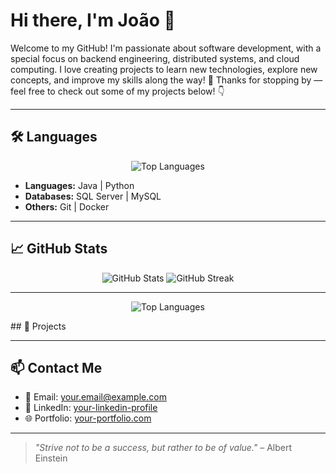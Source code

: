 # Hi there, I'm João 👋

Welcome to my GitHub! I'm passionate about software development, with a special focus on backend engineering, distributed systems, and cloud computing.
I love creating projects to learn new technologies, explore new concepts, and improve my skills along the way! 🚀
Thanks for stopping by — feel free to check out some of my projects below! 👇

---

## 🛠️ Languages

<p align="center">
  <img src="https://github-readme-stats.vercel.app/api/top-langs/?username=Joaocccosta&layout=compact&theme=radical" alt="Top Languages" />
</p>

- **Languages:** Java | Python
- **Databases:** SQL Server | MySQL
- **Others:** Git | Docker

---

## 📈 GitHub Stats

<p align="center">
  <img src="https://github-readme-stats.vercel.app/api?username=Joaocccosta&show_icons=true&theme=radical" alt="GitHub Stats" />
  <img src="https://github-readme-streak-stats.herokuapp.com?user=Joaocccosta&theme=radical" alt="GitHub Streak" />
</p>

---
<p align="center">
  <img src="https://github-readme-stats.vercel.app/api/top-langs/?username=Joaocccosta&layout=compact&theme=radical" alt="Top Languages" />
</p>
## 🚀 Projects


---

## 📫 Contact Me

- 📧 Email: your.email@example.com
- 💼 LinkedIn: [your-linkedin-profile](https://linkedin.com/in/your-linkedin-profile)
- 🌐 Portfolio: [your-portfolio.com](https://your-portfolio.com)

---

> *"Strive not to be a success, but rather to be of value."* – Albert Einstein
